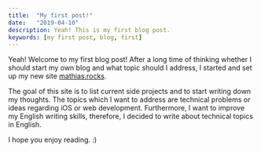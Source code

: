 ```yaml
---
title:  "My first post!"
date:   "2019-04-10"
description: Yeah! This is my first blog post.
keywords: [my first post, blog, first]
---
```

Yeah! Welcome to my first blog post! After a long time of thinking whether I should start my own blog and what topic should I address, I started and set up my new site [mathias.rocks].

The goal of this site is to list current side projects and to start writing down my thoughts. The topics which I want to address are technical problems or ideas regarding iOS or web development. Furthermore, I want to improve my English writing skills, therefore, I decided to write about technical topics in English.

I hope you enjoy reading. :)

[mathias.rocks]: http://www.mathias.rocks
